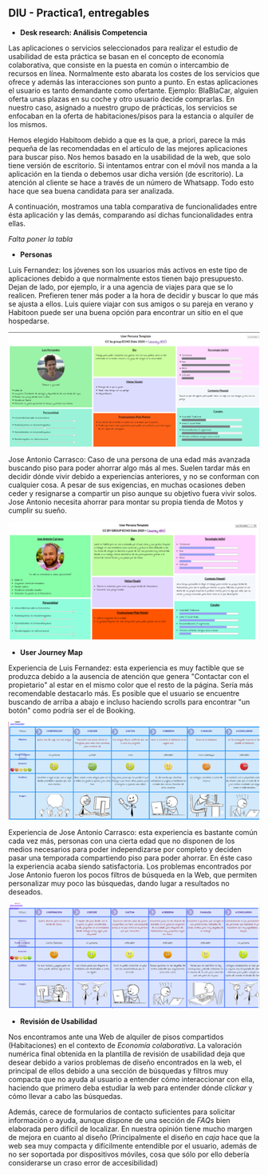 ## DIU - Practica1, entregables


- __Desk research: Análisis Competencia__ 

Las aplicaciones o servicios seleccionados para realizar el estudio de usabilidad de esta práctica se basan en el concepto de economía colaborativa, que consiste en la puesta en común o intercambio de recursos en línea. Normalmente esto abarata los costes de los servicios que ofrece y además las interacciones son punto a punto. En estas aplicaciones el usuario es tanto demandante como ofertante. Ejemplo: BlaBlaCar, alguien oferta unas plazas en su coche y otro usuario decide comprarlas. En nuestro caso, asignado a nuestro grupo de prácticas, los servicios se enfocaban en la oferta de habitaciones/pisos para la estancia o alquiler de los mismos. 

Hemos elegido Habitoom debido a que es la que, a priori, parece la más pequeña de las recomendadas en el artículo de las mejores aplicaciones para buscar piso. Nos hemos basado en la usabilidad de la web, que solo tiene versión de escritorio. Si intentamos entrar con el móvil nos manda a la aplicación en la tienda o debemos usar dicha versión (de escritorio). La atención al cliente se hace a través de un número de Whatsapp. Todo esto hace que sea buena candidata para ser analizada.

A continuación, mostramos una tabla comparativa de funcionalidades entre ésta aplicación y las demás, comparando así dichas funcionalidades entra ellas.

*Falta poner la tabla*

- __Personas__ 

Luis Fernandez: los jóvenes son los usuarios más activos en este tipo de aplicaciones debido a que normalmente estos tienen bajo presupuesto. Dejan de lado, por ejemplo, ir a una agencia de viajes para que se lo realicen. Prefieren tener más poder a la hora de decidir y buscar lo que más se ajusta a ellos. Luis quiere viajar con sus amigos o su pareja en verano y Habitoon puede ser una buena opción para encontrar un sitio en el que hospedarse.

![Persona](personas-journey/personaluis.png)


Jose Antonio Carrasco: Caso de una persona de una edad más avanzada buscando piso para poder ahorrar algo más al mes. Suelen tardar más en decidir dónde vivir debido a experiencias anteriores, y no se conforman con cualquier cosa. A pesar de sus exigencias, en muchas ocasiones deben ceder y resignarse a compartir un piso aunque su objetivo fuera vivir solos. Jose Antonio necesita ahorrar para montar su propia tienda de Motos y cumplir su sueño. 

![Persona](personas-journey/personajose.png)


- __User Journey Map__


Experiencia de Luis Fernandez: esta experiencia es muy factible que se produzca debido a la ausencia de atención que genera "Contactar con el propietario" al estar en el mismo color que el resto de la página. Sería más recomendable destacarlo más. Es posible que el usuario se encuentre buscando de arriba a abajo e incluso haciendo scrolls para encontrar "un botón" como podría ser el de Booking. 

![Journey](personas-journey/journeyluis.png)

Experiencia de Jose Antonio Carrasco: esta experiencia es bastante común cada vez más, personas con una cierta edad que no disponen de los medios necesarios para poder independizarse por completo y deciden pasar una temporada compartiendo piso para poder ahorrar. En éste caso la experiencia acaba siendo satisfactoria. Los problemas encontrados por Jose Antonio fueron los pocos filtros de búsqueda en la Web, que permiten personalizar muy poco las búsquedas, dando lugar a resultados no deseados. 

![Journey](personas-journey/journeyjose1.png)



- __Revisión de Usabilidad__ 


Nos encontramos ante una Web de alquiler de pisos compartidos (Habitaciones) en el contexto de *Economía colaborativa*. La valoración numérica final obtenida en la plantilla de revisión de usabilidad deja que desear debido a varios problemas de diseño encontrados en la web, el principal de ellos debido a una sección de búsquedas y filtros muy compacta que no ayuda al usuario a entender cómo interaccionar con ella, haciendo que primero deba estudiar la web para entender dónde *clickar* y cómo llevar a cabo las búsquedas. 

Además, carece de formularios de contacto suficientes para solicitar información o ayuda, aunque dispone de una sección de *FAQs* bien elaborada pero difícil de localizar. 
En nuestra opinión tiene mucho margen de mejora en cuanto al diseño (Principalmente el diseño en *caja* hace que la web sea muy compacta y difícilmente entendible por el usuario, además de no ser soportada por dispositivos móviles, cosa que sólo por ello debería considerarse un craso error de accesibilidad)



